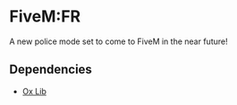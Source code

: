 <h1>FiveM:FR</h1>
<p>
  A new police mode set to come to FiveM in the near future!
</p>
<h2>Dependencies</h2>
<ul>
  <li><a href="https://github.com/overextended/ox_lib/releases" target="_blank">Ox Lib</a></li>
</ul>
